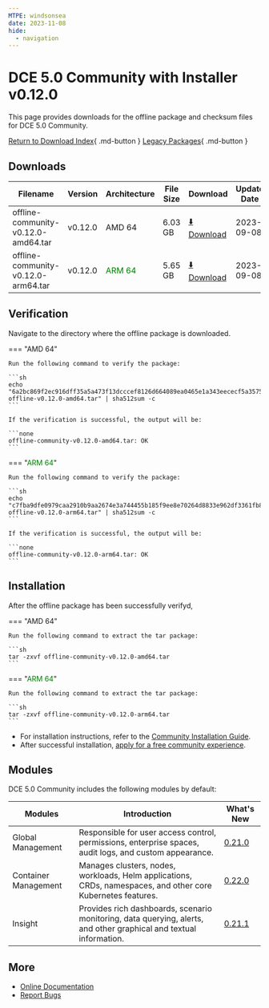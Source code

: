 ```yaml
---
MTPE: windsonsea
date: 2023-11-08
hide:
  - navigation
---
```


# DCE 5.0 Community with Installer v0.12.0

This page provides downloads for the offline package and checksum files for DCE 5.0 Community.

[Return to Download Index](../index.md){ .md-button }
[Legacy Packages](./dce5-installer-history.md){ .md-button }

## Downloads

| Filename | Version | Architecture | File Size | Download | Update Date |
| -------- | ------- | ------------ | --------- | -------- | ----------- |
| offline-community-v0.12.0-amd64.tar | v0.12.0 | AMD 64 | 6.03 GB | [:arrow_down: Download](https://qiniu-download-public.daocloud.io/DaoCloud_Enterprise/dce5/offline-community-v0.12.0-amd64.tar) | 2023-09-08 |
| offline-community-v0.12.0-arm64.tar | v0.12.0 | <font color="green">ARM 64</font> | 5.65 GB | [:arrow_down: Download](https://qiniu-download-public.daocloud.io/DaoCloud_Enterprise/dce5/offline-community-v0.12.0-arm64.tar) | 2023-09-08 |

## Verification

Navigate to the directory where the offline package is downloaded.

=== "AMD 64"

    Run the following command to verify the package:

    ```sh
    echo "6a2bc869f2ec916dff35a5a473f13dcccef8126d664089ea0465e1a343eececf5a357520244990c765c9de608b765e26b8950bf0322b26b5e53491826d1d919a  offline-v0.12.0-amd64.tar" | sha512sum -c
    ```

    If the verification is successful, the output will be:

    ```none
    offline-community-v0.12.0-amd64.tar: OK
    ```

=== "<font color="green">ARM 64</font>"

    Run the following command to verify the package:

    ```sh
    echo "c7fba9dfe0979caa2910b9aa2674e3a744455b185f9ee8e70264d8833e962df3361fb85d9d5d33be8fc643e36d9929e3d7af37ead66e7d30483d76dc77faa04c  offline-v0.12.0-arm64.tar" | sha512sum -c
    ```

    If the verification is successful, the output will be:

    ```none
    offline-community-v0.12.0-arm64.tar: OK
    ```

## Installation

After the offline package has been successfully verifyd,

=== "AMD 64"

    Run the following command to extract the tar package:

    ```sh
    tar -zxvf offline-community-v0.12.0-amd64.tar
    ```

=== "<font color="green">ARM 64</font>"

    Run the following command to extract the tar package:

    ```sh
    tar -zxvf offline-community-v0.12.0-arm64.tar
    ```

- For installation instructions, refer to the [Community Installation Guide](../../install/community/k8s/online.md#_2).
- After successful installation, [apply for a free community experience](../../dce/license0.md).

## Modules

DCE 5.0 Community includes the following modules by default:

| Modules | Introduction | What's New |
| -------- | ----------- | ---------- |
| Global Management | Responsible for user access control, permissions, enterprise spaces, audit logs, and custom appearance. | [0.21.0](../../ghippo/intro/release-notes.md#v0210) |
| Container Management | Manages clusters, nodes, workloads, Helm applications, CRDs, namespaces, and other core Kubernetes features. | [0.22.0](../../kpanda/intro/release-notes.md#v0220) |
| Insight | Provides rich dashboards, scenario monitoring, data querying, alerts, and other graphical and textual information. | [0.21.1](../../insight/intro/release-notes.md#v0210) |

## More

- [Online Documentation](../../dce/index.md)
- [Report Bugs](https://github.com/DaoCloud/DaoCloud-docs/issues)
